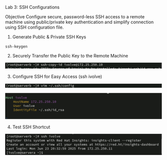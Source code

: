 Lab 3: SSH Configurations 

Objective
Configure secure, password-less SSH access to a remote machine using public/private key authentication and simplify connection using SSH configuration file.

1. Generate Public & Private SSH Keys

```
ssh-keygen
```

2. Securely Transfer the Public Key to the Remote Machine

![Alt Text](./images/ssh2.jpg)

3. Configure SSH for Easy Access (ssh ivolve)

![Alt Text](./images/ssh3.jpg)

![Alt Text](./images/ssh4.jpg)

4. Test SSH Shortcut

![Alt Text](./images/ssh5.jpg)